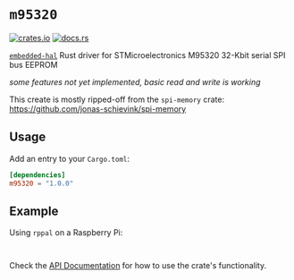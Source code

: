 # `m95320`

[![crates.io](https://img.shields.io/crates/v/m95320.svg)](https://crates.io/crates/spi-memory)
[![docs.rs](https://docs.rs/m95320/badge.svg)](https://docs.rs/m95320/)

[`embedded-hal`] Rust driver for STMicroelectronics M95320 32-Kbit serial SPI bus EEPROM

*some features not yet implemented, basic read and write is working*

This create is mostly ripped-off from the `spi-memory` crate: https://github.com/jonas-schievink/spi-memory


[`embedded-hal`]: https://github.com/rust-embedded/embedded-hal

## Usage

Add an entry to your `Cargo.toml`:

```toml
[dependencies]
m95320 = "1.0.0"
```

## Example
Using `rppal` on a Raspberry Pi:
```


```

Check the [API Documentation](https://docs.rs/m95320/) for how to use the
crate's functionality.
